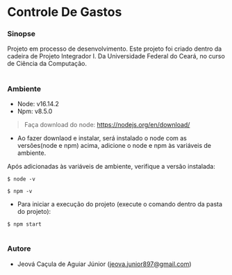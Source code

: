 # Controle De Gastos

### Sinopse
Projeto em processo de desenvolvimento.
Este projeto foi criado dentro da cadeira de Projeto Integrador I. Da Universidade Federal do Ceará, no curso de Ciência da Computação.

#
### Ambiente
- Node: v16.14.2
- Npm: v8.5.0

> Faça download do node: https://nodejs.org/en/download/

- Ao fazer downlaod e instalar, será instalado o node com as versões(node e npm) acima, adicione o node e npm às variáveis de ambiente.

Após adicionadas às variáveis de ambiente, verifique a versão instalada:
```
$ node -v
```
```
$ npm -v
```
- Para iniciar a execução do projeto (execute o comando dentro da pasta do projeto):
```
$ npm start
```

#
### Autore
- Jeová Caçula de Aguiar Júnior (jeova.junior897@gmail.com)
